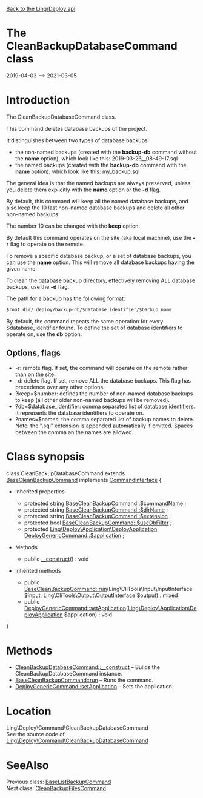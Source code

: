 [Back to the Ling/Deploy api](https://github.com/lingtalfi/Deploy/blob/master/doc/api/Ling/Deploy.md)



The CleanBackupDatabaseCommand class
================
2019-04-03 --> 2021-03-05






Introduction
============

The CleanBackupDatabaseCommand class.

This command deletes database backups of the project.


It distinguishes between two types of database backups:

- the non-named backups (created with the **backup-db** command without the **name** option), which look like this: 2019-03-26__08-49-17.sql
- the named backups (created with the **backup-db** command with the **name** option), which look like this: my_backup.sql

The general idea is that the named backups are always preserved, unless you delete them explicitly with the **name** option or the **-d** flag.


By default, this command will keep all the named database backups, and also keep the 10 last non-named database backups and delete all other non-named backups.

The number 10 can be changed with the **keep** option.

By default this command operates on the site (aka local machine), use the **-r** flag to operate on the remote.


To remove a specific database backup, or a set of database backups, you can use the **name** option.
This will remove all database backups having the given name.

To clean the database backup directory, effectively removing ALL database backups, use the **-d** flag.



The path for a backup has the following format:

```txt
$root_dir/.deploy/backup-db/$database_identifier/$backup_name
```

By default, the command repeats the same operation for every $database_identifier found.
To define the set of database identifiers to operate on, use the **db** option.





Options, flags
------------
- -r: remote flag. If set, the command will operate on the remote rather than on the site.
- -d: delete flag. If set, remove ALL the database backups. This flag has precedence over any other options.
- ?keep=$number: defines the number of non-named database backups to keep (all other older non-named backups will be removed).
- ?db=$database_identifier: comma separated list of database identifiers. It represents the database identifiers to operate on.
- ?names=$names: the comma separated list of backup names to delete. Note: the ".sql" extension is appended automatically if omitted.
                 Spaces between the comma an the names are allowed.



Class synopsis
==============


class <span class="pl-k">CleanBackupDatabaseCommand</span> extends [BaseCleanBackupCommand](https://github.com/lingtalfi/Deploy/blob/master/doc/api/Ling/Deploy/Command/BaseCleanBackupCommand.md) implements [CommandInterface](https://github.com/lingtalfi/CliTools/blob/master/doc/api/Ling/CliTools/Command/CommandInterface.md) {

- Inherited properties
    - protected string [BaseCleanBackupCommand::$commandName](#property-commandName) ;
    - protected string [BaseCleanBackupCommand::$dirName](#property-dirName) ;
    - protected string [BaseCleanBackupCommand::$extension](#property-extension) ;
    - protected bool [BaseCleanBackupCommand::$useDbFilter](#property-useDbFilter) ;
    - protected [Ling\Deploy\Application\DeployApplication](https://github.com/lingtalfi/Deploy/blob/master/doc/api/Ling/Deploy/Application/DeployApplication.md) [DeployGenericCommand::$application](#property-application) ;

- Methods
    - public [__construct](https://github.com/lingtalfi/Deploy/blob/master/doc/api/Ling/Deploy/Command/CleanBackupDatabaseCommand/__construct.md)() : void

- Inherited methods
    - public [BaseCleanBackupCommand::run](https://github.com/lingtalfi/Deploy/blob/master/doc/api/Ling/Deploy/Command/BaseCleanBackupCommand/run.md)(Ling\CliTools\Input\InputInterface $input, Ling\CliTools\Output\OutputInterface $output) : mixed
    - public [DeployGenericCommand::setApplication](https://github.com/lingtalfi/Deploy/blob/master/doc/api/Ling/Deploy/Command/DeployGenericCommand/setApplication.md)([Ling\Deploy\Application\DeployApplication](https://github.com/lingtalfi/Deploy/blob/master/doc/api/Ling/Deploy/Application/DeployApplication.md) $application) : void

}






Methods
==============

- [CleanBackupDatabaseCommand::__construct](https://github.com/lingtalfi/Deploy/blob/master/doc/api/Ling/Deploy/Command/CleanBackupDatabaseCommand/__construct.md) &ndash; Builds the CleanBackupDatabaseCommand instance.
- [BaseCleanBackupCommand::run](https://github.com/lingtalfi/Deploy/blob/master/doc/api/Ling/Deploy/Command/BaseCleanBackupCommand/run.md) &ndash; Runs the command.
- [DeployGenericCommand::setApplication](https://github.com/lingtalfi/Deploy/blob/master/doc/api/Ling/Deploy/Command/DeployGenericCommand/setApplication.md) &ndash; Sets the application.





Location
=============
Ling\Deploy\Command\CleanBackupDatabaseCommand<br>
See the source code of [Ling\Deploy\Command\CleanBackupDatabaseCommand](https://github.com/lingtalfi/Deploy/blob/master/Command/CleanBackupDatabaseCommand.php)



SeeAlso
==============
Previous class: [BaseListBackupCommand](https://github.com/lingtalfi/Deploy/blob/master/doc/api/Ling/Deploy/Command/BaseListBackupCommand.md)<br>Next class: [CleanBackupFilesCommand](https://github.com/lingtalfi/Deploy/blob/master/doc/api/Ling/Deploy/Command/CleanBackupFilesCommand.md)<br>

